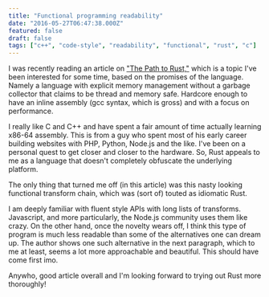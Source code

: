```yaml
---
title: "Functional programming readability"
date: "2016-05-27T06:47:38.000Z"
featured: false
draft: false
tags: ["c++", "code-style", "readability", "functional", "rust", "c"]
---
```


I was recently reading an article on
["The Path to Rust,"](https://thesquareplanet.com/blog/the-path-to-rust/) which
is a topic I've been interested for some time, based on the promises of the
language. Namely a language with explicit memory management without a garbage
collector that claims to be thread and memory safe. Hardcore enough to have an
inline assembly (gcc syntax, which is gross) and with a focus on performance.

I really like C and C++ and have spent a fair amount of time actually learning
x86-64 assembly. This is from a guy who spent most of his early career building
websites with PHP, Python, Node.js and the like. I've been on a personal quest
to get closer and closer to the hardware. So, Rust appeals to me as a language
that doesn't completely obfuscate the underlying platform.

The only thing that turned me off (in this article) was this nasty looking
functional transform chain, which was (sort of) touted as idiomatic Rust.

<script src="https://gist.github.com/jmoyers/e5524bf396975c65896a4998084e0554.js?file=rust_functional.rs"></script>

I am deeply familiar with fluent style APIs with long lists of transforms.
Javascript, and more particularly, the Node.js community uses them like crazy.
On the other hand, once the novelty wears off, I think this type of program is
much less readable than some of the alternatives one can dream up. The author
shows one such alternative in the next paragraph, which to me at least, seems a
lot more approachable and beautiful. This should have come first imo.

<script src="https://gist.github.com/jmoyers/b212710b776a050a1c8030bf3d23c387.js?file=rust_reg.rs"></script>

Anywho, good article overall and I'm looking forward to trying out Rust more
thoroughly!

